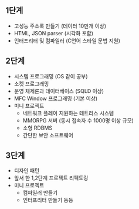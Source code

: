 ## 1단계
- 고성능 주소록 만들기 (데이터 10만개 이상)
- HTML, JSON parser (시각화 포함)
- 인터프리터 및 컴파일러 (C언어 스타일 문법 지원)

## 2단계
- 시스템 프로그래밍 (OS 같이 공부)
- 소켓 프로그래밍
- 운영 체제론과 데이터베이스 (SQLD 이상)
- MFC Window 프로그래밍 (기본 이상)
- 미니 프로젝트
  - 네트워크 플레이 지원하는 테트리스 시스템
  - MMORPG 서버 (동시 접속자 수 1000명 이상 규모)
  - 소형 RDBMS
  - 간단한 보안 소프트웨어


## 3단계
- 디자인 패턴
- 앞서 한 1,2단계 프로젝트 리펙토링
- 미니 프로젝트
  - 컴파일러 만들기
  - 인터프리터 만들기 등등